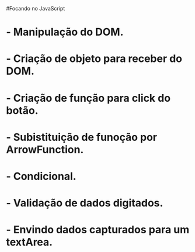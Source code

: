 #Focando no JavaScript

# - Manipulação do DOM.
# - Criação de objeto para receber do DOM.
# - Criação de função para click do botão.
# - Subistituição de funoção por ArrowFunction.
# - Condicional.
# - Validação de dados digitados.
# - Envindo dados capturados para um textArea.